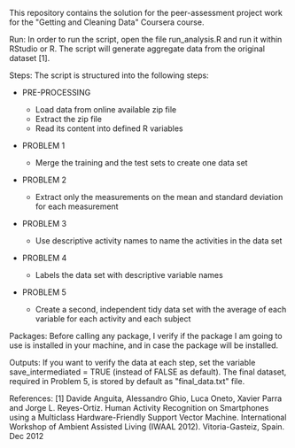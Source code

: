 This repository contains the solution for the peer-assessment project work for the "Getting and Cleaning Data" Coursera course. 

Run:
In order to run the script, open the file run_analysis.R and run it within RStudio or R. The script will generate aggregate data from the original dataset [1].

Steps:
The script is structured into the following steps:

* PRE-PROCESSING
  * Load data from online available zip file
  * Extract the zip file
  * Read its content into defined R variables

* PROBLEM 1
  * Merge the training and the test sets to create one data set

* PROBLEM 2
  * Extract only the measurements on the mean and standard deviation for each measurement

* PROBLEM 3
  * Use descriptive activity names to name the activities in the data set

* PROBLEM 4
  * Labels the data set with descriptive variable names

* PROBLEM 5
  * Create a second, independent tidy data set with the average of each variable for each activity and each subject

Packages:
Before calling any package, I verify if the package I am going to use is installed in your machine, and in case the package will be installed.

Outputs:
If you want to verify the data at each step, set the variable save_intermediated = TRUE (instead of FALSE as default).
The final dataset, required in Problem 5, is stored by default as "final_data.txt" file. 


References:
[1] Davide Anguita, Alessandro Ghio, Luca Oneto, Xavier Parra and Jorge L. Reyes-Ortiz. Human Activity Recognition on Smartphones using a Multiclass Hardware-Friendly Support Vector Machine. International Workshop of Ambient Assisted Living (IWAAL 2012). Vitoria-Gasteiz, Spain. Dec 2012
